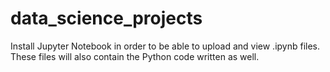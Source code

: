 # data_science_projects

Install Jupyter Notebook in order to be able to upload and view .ipynb files.  These files will also contain the Python code written as well.

